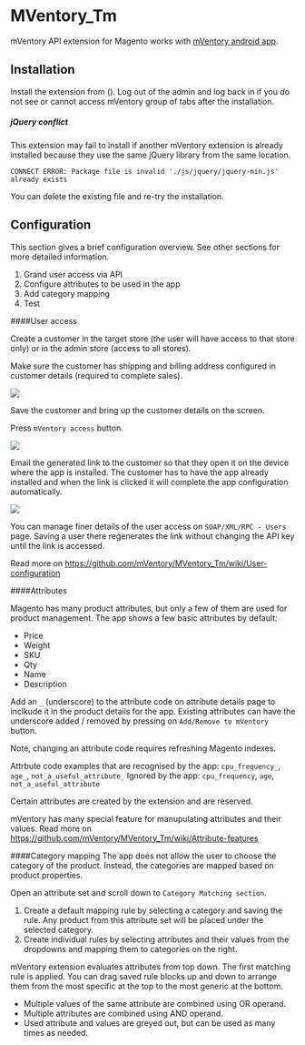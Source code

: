 MVentory_Tm
===========

mVentory API extension for Magento works with [mVentory android app](https://play.google.com/store/apps/details?id=com.mageventory).


## Installation

Install the extension from ().
Log out of the admin and log back in if you do not see or cannot access mVentory group of tabs after the installation.

##### jQuery conflict
This extension may fail to install if another mVentory extension is already installed because they use the same jQuery library from the same location.

`CONNECT ERROR: Package file is invalid './js/jquery/jquery-min.js' already exists`

You can delete the existing file and re-try the installation.


## Configuration


This section gives a brief configuration overview. See other sections for more detailed information.

1. Grand user access via API
2. Configure attributes to be used in the app
3. Add category mapping
4. Test

####User access

Create a customer in the target store (the user will have access to that store only) or in the admin store (access to all stores).

Make sure the customer has shipping and billing address configured in customer details (required to complete sales).

![](https://googledrive.com/host/0B5Pkcq-TVIqrNzliTXk5b3U4dWs/cust-billing-addr.png)



Save the customer and bring up the customer details on the screen. 

Press `mVentory access` button.

![](https://googledrive.com/host/0B5Pkcq-TVIqrNzliTXk5b3U4dWs/cust-mv-access-button.png)

Email the generated link to the customer so that they open it on the device where the app is installed.
The customer has to have the app already installed and when the link is clicked it will complete the app configuration automatically.

![](https://googledrive.com/host/0B5Pkcq-TVIqrNzliTXk5b3U4dWs/cust-access-links.png)

You can manage finer details of the user access on `SOAP/XML/RPC - Users` page. Saving a user there regenerates the link without changing the API key until the link is accessed.

Read more on https://github.com/mVentory/MVentory_Tm/wiki/User-configuration

####Attributes

Magento has many product attributes, but only a few of them are used for product management. The app shows a few basic attributes by default: 
* Price
* Weight
* SKU
* Qty
* Name
* Description 

Add an `_` (underscore) to the attribute code on attribute details page to inclkude it in the product details for the app. Existing attributes can have the underscore added / removed by pressing on `Add/Remove to mVentory` button.

Note, changing an attribute code requires refreshing Magento indexes.

Attrbute code examples that are recognised by the app: `cpu_frequency_`, `age_`, `not_a_useful_attribute_`
Ignored by the app: `cpu_frequency`, `age`, `not_a_useful_attribute`

Certain attributes are created by the extension and are reserved.

mVentory has many special feature for manupulating attributes and their values. Read more on https://github.com/mVentory/MVentory_Tm/wiki/Attribute-features

####Category mapping
The app does not allow the user to choose the category of the product. Instead, the categories are mapped based on product properties.

Open an attribute set and scroll down to `Category Matching section`.

1. Create a default mapping rule by selecting a category and saving the rule. Any product from this attribute set will be placed under the selected category.
2. Create individual rules by selecting attributes and their values from the dropdowns and mapping them to categories on the right.

mVentory extension evaluates attributes from top down. The first matching rule is applied. You can drag saved rule blocks up and down to arrange them from the most specific at the top to the most generic at the bottom.

* Multiple values of the same attribute are combined using OR operand.
* Multiple attributes are combined using AND operand.
* Used attribute and values are greyed out, but can be used as many times as needed. 



